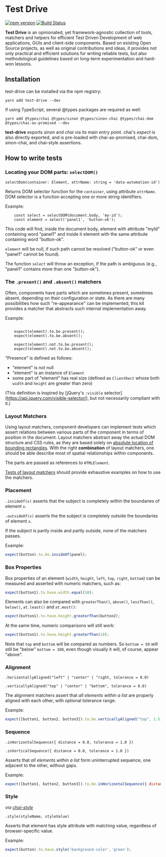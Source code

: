 # Test Drive
[![npm version](https://badge.fury.io/js/test-drive.svg)](https://www.npmjs.com/package/test-drive)
[![Build Status](https://github.com/wixplosives/test-drive/workflows/CI/badge.svg)](https://github.com/wixplosives/test-drive/actions)

**Test Drive** is an opinionated, yet framework-agnostic collection of tools, matchers and helpers for efficient Test Driven Development of web applications, GUIs and client-side components. Based on existing Open Source projects, as well as original contributions and ideas, it provides not only practical and efficient solutions for writing reliable tests, but also methodological guidelines based on long-term experimentation and hard-won lessons.

## Installation

test-drive can be installed via the npm registry:
```
yarn add test-drive --dev
```
If using TypeScript, several @types packages are required as well:
```
yarn add @types/chai @types/sinon @types/sinon-chai @types/chai-dom @types/chai-as-promised --dev
```

**test-drive** exports *sinon* and *chai* via its main entry point. chai's *expect* is also directly exported, and is pre-loaded with chai-as-promised, chai-dom, sinon-chai, and chai-style assertions.

## How to write tests

### Locating your DOM parts: `selectDOM()`

`selectDom(container: Element, attrName: string = 'data-automation-id')`

Returns DOM selector function for the `container`, using attribute `attrName`.
DOM selector is a function accepting one or more string identifiers.

Example:

```tsx
    const select = selectDOM(document.body, 'my-id');
    const element = select('panel1', 'button-ok');
```

This code will find, inside the document body, element with attribute
"myId" containing word "panel1" and inside it element with the same
attribute containing word "button-ok".

`element` will be null, if such path cannot be resolved ("button-ok" or
even "panel1" cannot be found).

The function `select` will throw an exception, if the path is ambiguous
(e.g., "panel1" contains more than one "button-ok").

### The `.present()` and `.absent()` matchers

Often, components have parts which are sometimes present, sometimes
absent, depending on their configuration or state. As there are many
possibilities how such "re-appearance" can be implemented, this kit
provides a matcher that abstracts such internal implementation away.

Example:

```tsx

    expect(element).to.be.present();
    expect(element).to.be.absent();

    expect(element).not.to.be.present();
    expect(element).not.to.be.absent();

```

"Presence" is defined as follows:

- "element" is not null
- "element" is an instance of `Element`
- some part of "element" has real size (defined as `ClientRect` whose
  both `width` and `height` are greater than zero)

(This definition is inspired by [jQuery's `:visible` selector]
(https://api.jquery.com/visible-selector/), but not
necessarily compliant with it.)

### Layout Matchers

Using layout matchers, component developers can implement tests which assert relations between various parts of the
component in terms of position in the document. Layout matchers abstract away the actual DOM structure and CSS rules,
as they are based solely on
[absolute location of bounding rectangles](https://developer.mozilla.org/en-US/docs/Web/API/Element/getClientRects). With
the right **combination** of layout matchers, one should be able describe most of spatial relationships within components.

The parts are passed as references to `HTMLElement`.

[Tests of layout matchers](test/layout.spec.ts) should provide exhaustive examples on how to use the matchers.

### Placement

`.insideOf(x)` asserts that the subject is completely within the boundaries of element `x`.

`.outsideOf(x)` asserts the the subject is completely outside the boundaries of element `x`.

If the subject is partly inside and partly outside, none of the matchers passes.

Example:

```javascript
expect(button).to.be.insideOf(panel);

```

### Box Properties

Box properties of an element (`width`, `height`, `left`, `top`, `right`, `bottom`) can be measured
and asserted with numeric matchers, such as:

```javascript
expect(button1).to.have.width.equal(10);
```

Elements can also be compared with `greaterThan()`, `above()`, `lessThan()`, `below()`, `at.least()` and `at.most()`:

```javascript
expect(button1).to.have.height.greaterThan(button2);
```

At the same time, numeric comparisons will still work:

```javascript
expect(button1).to.have.height.greaterThan(10);
```

Note that `top` and `bottom` will be compared as numbers. So `bottom = 50` will still be "below" `bottom = 100`, even though
visually it will, of course, appear "above".

### Alignment

`.horizontallyAligned("left" | "center" | "right, tolerance = 0.0)`

`.verticallyAligned("top" | "center" | "bottom", tolerance = 0.0)`

The alignment matchers assert that  *all elements within a list* are properly aligned with each other, with optional tolerance range.

Example:

```javascript
expect([button1, button2, button3]).to.be.verticallyAligned("top", 1.5);
```

### Sequence

`.inHorizontalSequence({ distance = 0.0, tolerance = 1.0 })`

`.inVerticalSequence({ distance = 0.0, tolerance = 1.0 })`

Asserts that *all elements within a list* form uninterrupted sequence, one adjacent to the other, without gaps.

Example:

```javascript
expect([button1, button2, button3]).to.be.inHorizontalSequence({ distance: 10.0 });
```

### Style

_via [chai-style](https://github.com/darlanmendonca/chai-style)_

`.style(styleName, styleValue)`

Asserts that element has style attribute with matching value, regardless of browser-specific value.

Example:

```javascript
expect(button).to.have.style('background-color','green');
```
